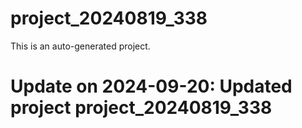# project_20240819_338

This is an auto-generated project.

# Update on 2024-09-20: Updated project project_20240819_338
